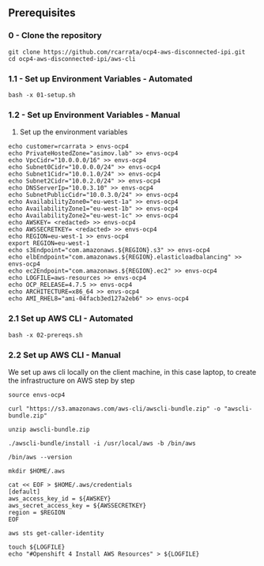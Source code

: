 ## Prerequisites

### 0 - Clone the repository

```
git clone https://github.com/rcarrata/ocp4-aws-disconnected-ipi.git
cd ocp4-aws-disconnected-ipi/aws-cli
```

### 1.1 - Set up Environment Variables - Automated

```
bash -x 01-setup.sh
```

### 1.2 - Set up Environment Variables - Manual

1. Set up the environment variables

```
echo customer=rcarrata > envs-ocp4
echo PrivateHostedZone="asimov.lab" >> envs-ocp4
echo VpcCidr="10.0.0.0/16" >> envs-ocp4
echo Subnet0Cidr="10.0.0.0/24" >> envs-ocp4
echo Subnet1Cidr="10.0.1.0/24" >> envs-ocp4
echo Subnet2Cidr="10.0.2.0/24" >> envs-ocp4
echo DNSServerIp="10.0.3.10" >> envs-ocp4
echo SubnetPublicCidr="10.0.3.0/24" >> envs-ocp4
echo AvailabilityZone0="eu-west-1a" >> envs-ocp4
echo AvailabilityZone1="eu-west-1b" >> envs-ocp4
echo AvailabilityZone2="eu-west-1c" >> envs-ocp4
echo AWSKEY= <redacted> >> envs-ocp4
echo AWSSECRETKEY= <redacted> >> envs-ocp4
echo REGION=eu-west-1 >> envs-ocp4
export REGION=eu-west-1
echo s3Endpoint="com.amazonaws.${REGION}.s3" >> envs-ocp4
echo elbEndpoint="com.amazonaws.${REGION}.elasticloadbalancing" >> envs-ocp4
echo ec2Endpoint="com.amazonaws.${REGION}.ec2" >> envs-ocp4
echo LOGFILE=aws-resources >> envs-ocp4
echo OCP_RELEASE=4.7.5 >> envs-ocp4
echo ARCHITECTURE=x86_64 >> envs-ocp4
echo AMI_RHEL8="ami-04facb3ed127a2eb6" >> envs-ocp4
```

### 2.1 Set up AWS CLI - Automated

```
bash -x 02-prereqs.sh
```

### 2.2 Set up AWS CLI - Manual

We set up aws cli locally on the client machine, in this case laptop, to create the infrastructure on AWS step by step

```
source envs-ocp4

curl "https://s3.amazonaws.com/aws-cli/awscli-bundle.zip" -o "awscli-bundle.zip"

unzip awscli-bundle.zip

./awscli-bundle/install -i /usr/local/aws -b /bin/aws

/bin/aws --version

mkdir $HOME/.aws

cat << EOF > $HOME/.aws/credentials
[default]
aws_access_key_id = ${AWSKEY}
aws_secret_access_key = ${AWSSECRETKEY}
region = $REGION
EOF

aws sts get-caller-identity

touch ${LOGFILE}
echo "#Openshift 4 Install AWS Resources" > ${LOGFILE}
```
